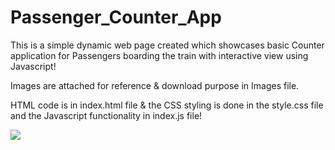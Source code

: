 # Passenger_Counter_App

This is a simple dynamic web page created which showcases basic Counter application for Passengers boarding the train with interactive view using Javascript!

Images are attached for reference & download purpose in Images file.

HTML code is in index.html file & the CSS styling is done in the style.css file and the Javascript functionality in index.js file!

<img src="https://user-images.githubusercontent.com/81765508/186183190-b648301a-8939-416c-a77a-45e9588f6d82.png">

